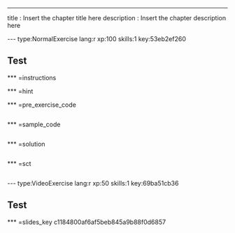 ---
title       : Insert the chapter title here
description : Insert the chapter description here


--- type:NormalExercise lang:r xp:100 skills:1 key:53eb2ef260
## Test


*** =instructions

*** =hint

*** =pre_exercise_code
```{r}

```

*** =sample_code
```{r}

```

*** =solution
```{r}

```

*** =sct
```{r}

```

--- type:VideoExercise lang:r xp:50 skills:1 key:69ba51cb36
## Test

*** =slides_key
c1184800af6af5beb845a9b88f0d6857
